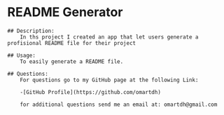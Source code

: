 # README Generator

    ## Description:
        In ths project I created an app that let users generate a profisional README file for their project

    ## Usage:
        To easily generate a README file.

    ## Questions:
        For questions go to my GitHub page at the following Link:

        -[GitHub Profile](https://github.com/omartdh)

        for additional questions send me an email at: omartdh@gmail.com
  